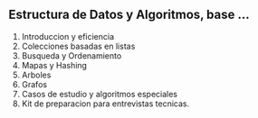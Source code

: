 ## Estructura de Datos y Algoritmos, base ...

1. Introduccion y eficiencia
2. Colecciones basadas en listas
3. Busqueda y Ordenamiento
4. Mapas y Hashing
5. Arboles
6. Grafos
7. Casos de estudio y algoritmos especiales
8. Kit de preparacion para entrevistas tecnicas.

